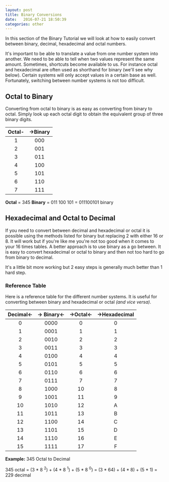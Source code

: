 ```yaml
---
layout: post
title: Binary Conversions
date:   2016-07-21 18:50:39  
categories: other
---
```


In this section of the Binary Tutorial we will look at how to easily convert between binary, decimal, hexadecimal and octal numbers.

It's important to be able to translate a value from one number system into another. We need to be able to tell when two values represent the same amount. Sometimes, shortcuts become available to us. For instance octal and hexadecimal are often used as shorthand for binary (we'll see why below). Certain systems will only accept values in a certain base as well. Fortunately, switching between number systems is not too difficult.

## Octal to Binary

Converting from octal to binary is as easy as converting from binary to octal. Simply look up each octal digit to obtain the equivalent group of three binary digits. 

|**Octal-**	|**->Binary**	|
|:---:|:---:|
|  1	|	000 |
|  2	|	001 |
|  3 	|	011 |
|  4	|	100 |
|  5	|	101 |
|  6	|	110 |
|  7	|	111	|
 
**Octal** = 345
**Binary** = 011 100 101 = 011100101 binary

## Hexadecimal and Octal to Decimal

If you need to convert between decimal and hexadecimal or octal it is possible using the methods listed for binary but replacing 2 with either 16 or 8. It will work but if you're like me you're not too good when it comes to your 16 times tables. A better approach is to use binary as a go between. It is easy to convert hexadecimal or octal to binary and then not too hard to go from binary to decimal.

It's a little bit more working but 2 easy steps is generally much better than 1 hard step.

### Reference Table

Here is a reference table for the different number systems. It is useful for converting between binary and hexadecimal or octal _(and vice versa)_.



|Decimal<-|-> Binary<-|->Octal<-|->Hexadecimal|
|:---:|:---:|:---:|:---:|
|0 	|0000| 	0 |	0|
|1 	|0001| 	1 |	1|
|2 	|0010| 	2 |	2|
|3 	|0011| 	3 |	3|
|4 	|0100| 	4 |	4|
|5 	|0101| 	5 |	5|
|6 	|0110| 	6 |	6|
|7 	|0111| 	7 |	7|
|8 	|1000| 	10| 8|
|9 	|1001| 	11| 9|
|10 |1010| 	12| A|
|11 |1011|	13| B|
|12 |1100|	14| C|
|13 |1101|	15| D|
|14 |1110| 	16| E|
|15 |1111| 	17|	F|

**Example:** 345 Octal to Decimal

345 octal = (3 * 8 <sup>2</sup>) + (4 * 8 <sup>1</sup>) + (5 * 8 <sup>0</sup>) = (3 * 64) + (4 * 8) + (5 * 1) = 229 decimal
